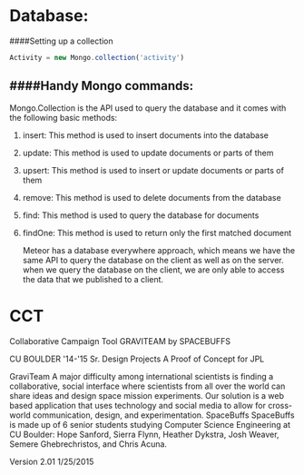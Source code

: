 # Database:
####Setting up a collection
```javascript
Activity = new Mongo.collection('activity')
```
####Handy Mongo commands:
---------------------
Mongo.Collection is the API used to query the database and it comes with the following basic methods: 

1. insert: This method is used to insert documents into the database
2. update: This method is used to update documents or parts of them 
3. upsert: This method is used to insert or update documents or parts of them
4. remove: This method is used to delete documents from the database
5. find: This method is used to query the database for documents 
6. findOne: This method is used to return only the first matched document 

   Meteor has a database everywhere approach, which means we have the same  API to query the database on the client as well as on the server. when we  query the database on the client, we are only able to access the data that we  published to a client.


# CCT

Collaborative Campaign Tool
GRAVITEAM by SPACEBUFFS

CU BOULDER '14-'15 Sr. Design Projects
A Proof of Concept for JPL

GraviTeam
A major difficulty among international scientists is finding a collaborative, social interface where scientists from all over the world can share ideas and design space mission experiments. Our solution is a web based application that uses technology and social media to allow for cross-world communication, design, and experimentation.
SpaceBuffs
SpaceBuffs is made up of 6 senior students studying Computer Science Engineering at CU Boulder: Hope Sanford, Sierra Flynn, Heather Dykstra, Josh Weaver, Semere Ghebrechristos, and Chris Acuna.

Version 2.01
1/25/2015

